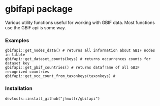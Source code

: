 # gbifapi package

Various utility functions useful for working with GBIF data. 
Most functions use the GBIF api is some way. 

### Examples 

```
gbifapi::get_nodes_data() # returns all information about GBIF nodes in tibble
gbifapi::get_dataset_counts(keys) # returns occurrences counts for dataset key
gbifapi::get_gbif_countries() # returns dataframe of all GBIF recognized countries
gbifapi::get_occ_count_from_taxonkeys(taxonkeys) # 
```

### Installation

```
devtools::install_github("jhnwllr/gbifapi")
```

